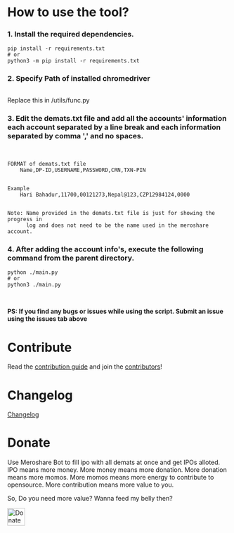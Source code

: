 # How to use the tool?

### 1. Install the required dependencies.

```shell
pip install -r requirements.txt
# or
python3 -m pip install -r requirements.txt
```
### 2. Specify Path of installed chromedriver

```/usr/bin/chromedriver
```
Replace this in /utils/func.py

### 3. Edit the **demats.txt** file and add all the accounts' information each account separated by a line break and each information separated by comma ',' and no spaces.

<br>

```
FORMAT of demats.txt file
    Name,DP-ID,USERNAME,PASSWORD,CRN,TXN-PIN


Example
    Hari Bahadur,11700,00121273,Nepal@123,CZP12984124,0000


Note: Name provided in the demats.txt file is just for showing the progress in
      log and does not need to be the name used in the meroshare account.
```

### 4. After adding the account info's, execute the following command from the parent directory.

```
python ./main.py
# or
python3 ./main.py
```

<br>

**PS: If you find any bugs or issues while using the script. Submit an issue using the issues tab above**

# Contribute

Read the [contribution guide](CONTRIBUTING.md) and join the [contributors](https://github.com/bipin0x01/meroshare-bot/graphs/contributors)!

# Changelog

[Changelog](CHANGELOG.md)

# Donate

Use Meroshare Bot to fill ipo with all demats at once and get IPOs alloted. IPO means more money. More money means more donation. More donation means more momos. More momos means more energy to contribute to opensource. More contribution means more value to you.

So, Do you need more value?
Wanna feed my belly then?

<a href="https://www.buymeamomo.com/bt.kaji"><img src="https://img.shields.io/badge/Donate-green.svg?style=for-the-badge" alt="Donate Now" height="40"/></a>
